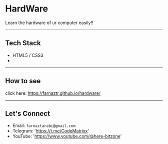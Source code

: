 # HardWare

Learn the hardware of ur computer easily!!

---

## Tech Stack

- HTML5 / CSS3
- 
---

## How to see
click here: https://farnaztr.github.io/hardware/

---

## Let's Connect

- Email: `farnaztarabi@gmail.com`
- Telegram: 'https://t.me/CodeMatrixx'
- YouTube: 'https://www.youtube.com/@here-bitzone'

